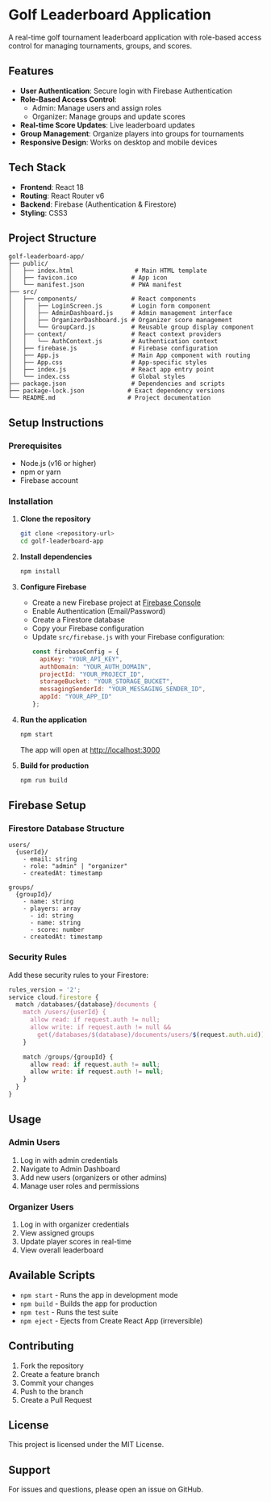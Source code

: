 # Golf Leaderboard Application

A real-time golf tournament leaderboard application with role-based access control for managing tournaments, groups, and scores.

## Features

- **User Authentication**: Secure login with Firebase Authentication
- **Role-Based Access Control**:
  - Admin: Manage users and assign roles
  - Organizer: Manage groups and update scores
- **Real-time Score Updates**: Live leaderboard updates
- **Group Management**: Organize players into groups for tournaments
- **Responsive Design**: Works on desktop and mobile devices

## Tech Stack

- **Frontend**: React 18
- **Routing**: React Router v6
- **Backend**: Firebase (Authentication & Firestore)
- **Styling**: CSS3

## Project Structure

```
golf-leaderboard-app/
├── public/
│   ├── index.html                 # Main HTML template
│   ├── favicon.ico               # App icon
│   └── manifest.json             # PWA manifest
├── src/
│   ├── components/               # React components
│   │   ├── LoginScreen.js        # Login form component
│   │   ├── AdminDashboard.js     # Admin management interface
│   │   ├── OrganizerDashboard.js # Organizer score management
│   │   └── GroupCard.js          # Reusable group display component
│   ├── context/                  # React context providers
│   │   └── AuthContext.js        # Authentication context
│   ├── firebase.js               # Firebase configuration
│   ├── App.js                    # Main App component with routing
│   ├── App.css                   # App-specific styles
│   ├── index.js                  # React app entry point
│   └── index.css                 # Global styles
├── package.json                  # Dependencies and scripts
├── package-lock.json            # Exact dependency versions
└── README.md                    # Project documentation
```

## Setup Instructions

### Prerequisites

- Node.js (v16 or higher)
- npm or yarn
- Firebase account

### Installation

1. **Clone the repository**
   ```bash
   git clone <repository-url>
   cd golf-leaderboard-app
   ```

2. **Install dependencies**
   ```bash
   npm install
   ```

3. **Configure Firebase**
   - Create a new Firebase project at [Firebase Console](https://console.firebase.google.com/)
   - Enable Authentication (Email/Password)
   - Create a Firestore database
   - Copy your Firebase configuration
   - Update `src/firebase.js` with your Firebase configuration:
     ```javascript
     const firebaseConfig = {
       apiKey: "YOUR_API_KEY",
       authDomain: "YOUR_AUTH_DOMAIN",
       projectId: "YOUR_PROJECT_ID",
       storageBucket: "YOUR_STORAGE_BUCKET",
       messagingSenderId: "YOUR_MESSAGING_SENDER_ID",
       appId: "YOUR_APP_ID"
     };
     ```

4. **Run the application**
   ```bash
   npm start
   ```
   The app will open at [http://localhost:3000](http://localhost:3000)

5. **Build for production**
   ```bash
   npm run build
   ```

## Firebase Setup

### Firestore Database Structure

```
users/
  {userId}/
    - email: string
    - role: "admin" | "organizer"
    - createdAt: timestamp

groups/
  {groupId}/
    - name: string
    - players: array
      - id: string
      - name: string
      - score: number
    - createdAt: timestamp
```

### Security Rules

Add these security rules to your Firestore:

```javascript
rules_version = '2';
service cloud.firestore {
  match /databases/{database}/documents {
    match /users/{userId} {
      allow read: if request.auth != null;
      allow write: if request.auth != null &&
        get(/databases/$(database)/documents/users/$(request.auth.uid)).data.role == 'admin';
    }

    match /groups/{groupId} {
      allow read: if request.auth != null;
      allow write: if request.auth != null;
    }
  }
}
```

## Usage

### Admin Users

1. Log in with admin credentials
2. Navigate to Admin Dashboard
3. Add new users (organizers or other admins)
4. Manage user roles and permissions

### Organizer Users

1. Log in with organizer credentials
2. View assigned groups
3. Update player scores in real-time
4. View overall leaderboard

## Available Scripts

- `npm start` - Runs the app in development mode
- `npm build` - Builds the app for production
- `npm test` - Runs the test suite
- `npm eject` - Ejects from Create React App (irreversible)

## Contributing

1. Fork the repository
2. Create a feature branch
3. Commit your changes
4. Push to the branch
5. Create a Pull Request

## License

This project is licensed under the MIT License.

## Support

For issues and questions, please open an issue on GitHub.
